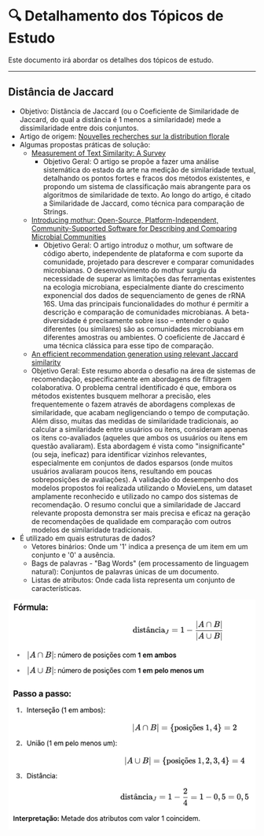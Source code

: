 # 🔍 Detalhamento dos Tópicos de Estudo

Este documento irá abordar os detalhes dos tópicos de estudo.

---

## Distância de Jaccard

- Objetivo: Distância de Jaccard (ou o Coeficiente de Similaridade de Jaccard, do qual a distância é 1 menos a similaridade) mede a dissimilaridade entre dois conjuntos.
- Artigo de origem: [Nouvelles recherches sur la distribution florale](https://www.researchgate.net/publication/242013831_Nouvelles_Recherches_Sur_la_Distribution_Florale)
- Algumas propostas práticas de solução:
	- [Measurement of Text Similarity: A Survey](https://www.mdpi.com/2078-2489/11/9/421)
 		- Objetivo Geral: O artigo se propõe a fazer uma análise sistemática do estado da arte na medição de similaridade textual, detalhando os pontos fortes e fracos dos métodos existentes, e propondo um sistema de classificação mais abrangente para os algoritmos de similaridade de texto. Ao longo do artigo, é citado a Similaridade de Jaccard, como técnica para comparação de Strings. 
	- [Introducing mothur: Open-Source, Platform-Independent, Community-Supported Software for Describing and Comparing Microbial Communities](https://journals.asm.org/doi/full/10.1128/aem.01541-09)
 		- Objetivo Geral: O artigo introduz o mothur, um software de código aberto, independente de plataforma e com suporte da comunidade, projetado para descrever e comparar comunidades microbianas. O desenvolvimento do mothur surgiu da necessidade de superar as limitações das ferramentas existentes na ecologia microbiana, especialmente diante do crescimento exponencial dos dados de sequenciamento de genes de rRNA 16S. Uma das principais funcionalidades do mothur é permitir a descrição e comparação de comunidades microbianas. A beta-diversidade é precisamente sobre isso – entender o quão diferentes (ou similares) são as comunidades microbianas em diferentes amostras ou ambientes. O coeficiente de Jaccard é uma técnica clássica para esse tipo de comparação. 
	- [An efficient recommendation generation using relevant Jaccard similarity](https://www.sciencedirect.com/science/article/pii/S0020025519300325?casa_token=oyDh6iiMD0wAAAAA:fMzC3zXAJnLShafvs_grbrFy1G5fvrA3FgSGJylHUGspMaVxWwwSW6a7LdWx5jrsu-oDOKRYmUs)
 	- Objetivo Geral: Este resumo aborda o desafio na área de sistemas de recomendação, especificamente em abordagens de filtragem colaborativa. O problema central identificado é que, embora os métodos existentes busquem melhorar a precisão, eles frequentemente o fazem através de abordagens complexas de similaridade, que acabam negligenciando o tempo de computação.
Além disso, muitas das medidas de similaridade tradicionais, ao calcular a similaridade entre usuários ou itens, consideram apenas os itens co-avaliados (aqueles que ambos os usuários ou itens em questão avaliaram). Esta abordagem é vista como "insignificante" (ou seja, ineficaz) para identificar vizinhos relevantes, especialmente em conjuntos de dados esparsos (onde muitos usuários avaliaram poucos itens, resultando em poucas sobreposições de avaliações).
A validação do desempenho dos modelos propostos foi realizada utilizando o MovieLens, um dataset amplamente reconhecido e utilizado no campo dos sistemas de recomendação. O resumo conclui que a similaridade de Jaccard relevante proposta demonstra ser mais precisa e eficaz na geração de recomendações de qualidade em comparação com outros modelos de similaridade tradicionais.
- É utilizado em quais estruturas de dados?
	- Vetores binários: Onde um '1' indica a presença de um item em um conjunto e '0' a ausência.
	- Bags de palavras - "Bag Words" (em processamento de linguagem natural): Conjuntos de palavras únicas de um documento.
	- Listas de atributos: Onde cada lista representa um conjunto de características.

![Exemplo de cálculo da distância de Jaccard](img/explicacao_distancia_jaccard.png "Calculo da distância")
